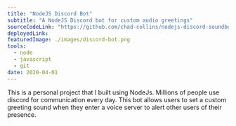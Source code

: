 ```yaml
---
title: "NodeJS Discord Bot"
subtitle: "A NodeJS Discord bot for custom audio greetings"
sourceCodeLink: "https://github.com/chad-collins/nodejs-discord-soundbot"
deployedLink:
featuredImage: ./images/discord-bot.png
tools:
  - node
  - javascript
  - git
date: 2020-04-01
---
```


This is a personal project that I built using NodeJs. Millions of people use discord for communication every day. This bot allows users to set a custom greeting sound when they enter a voice server to alert other users of their presence.
